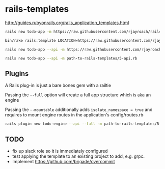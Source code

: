 # rails-templates

http://guides.rubyonrails.org/rails_application_templates.html

```bash
rails new todo-app -m https://raw.githubusercontent.com/rjayroach/rails-templates/master/4-main.rb
```

```bash
bin/rake rails:template LOCATION=https://raw.githubusercontent.com/rjayroach/rails-templates/master/5-api.rb
```

```bash
rails new todo-app --api -m https://raw.githubusercontent.com/rjayroach/rails-templates/master/5-api.rb
```

```bash
rails new todo-app --api -m path-to-rails-templates/5-api.rb
```

## Plugins

A Rails plug-in is just a bare bones gem with a railtie

Passing the `--full` option will create a full app structure which is aka an engine

Passing the `--mountable` additionally adds `isolate_namespace = true` and requires to mount engine routes
in the application's config/routes.rb

```bash
rails plugin new todo-engine --api --full -m path-to-rails-templates/5-api.rb -T --dummy-path=spec/dummy
```

## TODO

- fix up slack role so it is immediately configured
- test applying the template to an existing project to add, e.g. grpc.
- Implement https://github.com/brigade/overcommit
